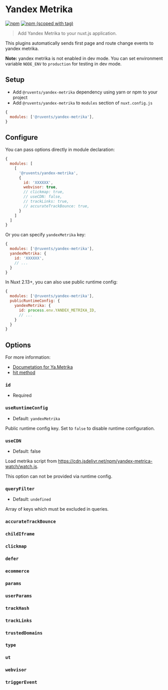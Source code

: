# Yandex Metrika
[![npm](https://img.shields.io/npm/dt/@ruvents/yandex-metrika.svg?style=flat-square)](https://www.npmjs.com/package/@ruvents/yandex-metrika)
[![npm (scoped with tag)](https://img.shields.io/npm/v/@ruvents/yandex-metrika/latest.svg?style=flat-square)](https://www.npmjs.com/package/@ruvents/yandex-metrika)

> Add Yandex Metrika to your nuxt.js application.

This plugins automatically sends first page and route change events to yandex metrika.

**Note:** yandex metrika is not enabled in dev mode.
You can set environment variable `NODE_ENV` to `production` for testing in dev mode.

## Setup

- Add `@ruvents/yandex-metrika` dependency using yarn or npm to your project
- Add `@ruvents/yandex-metrika` to `modules` section of `nuxt.config.js`

```js
{
  modules: ['@ruvents/yandex-metrika'],
}
```

## Configure

You can pass options directly in module declaration:

```js
{
  modules: [
    [
      '@ruvents/yandex-metrika',
      {
        id: 'XXXXXX',
        webvisor: true,
        // clickmap: true,
        // useCDN: false,
        // trackLinks: true,
        // accurateTrackBounce: true,
      }
    ]
  ]
}
```

Or you can specify `yandexMetrika` key:

```js
{
  modules: ['@ruvents/yandex-metrika'],
  yandexMetrika: {
    id: 'XXXXXX',
    // ...
  }
}
```

In Nuxt 2.13+, you can also use public runtime config:

```js
{
  modules: ['@ruvents/yandex-metrika'],
  publicRuntimeConfig: {
    yandexMetrika: {
      id: process.env.YANDEX_METRIKA_ID,
      // ...
    }
  }
}
```

## Options

For more information:
- [Documetation for Ya.Metrika](https://yandex.com/support/metrica/code/counter-initialize.html)
- [hit method](https://yandex.com/support/metrica/objects/hit.html)

### `id`

- Required

### `useRuntimeConfig`

- Default: `yandexMetrika`

Public runtime config key. Set to `false` to disable runtime configuration.

### `useCDN`

- Default: false

Load metrika script from <https://cdn.jsdelivr.net/npm/yandex-metrica-watch/watch.js>.

This option can not be provided via runtime config.

### `queryFilter` 

- Default: `undefined`

Array of keys which must be excluded in queries.

### `accurateTrackBounce`
### `childIframe`
### `clickmap`
### `defer`
### `ecommerce`
### `params`
### `userParams`
### `trackHash`
### `trackLinks`
### `trustedDomains`
### `type`
### `ut`
### `webvisor`
### `triggerEvent`




